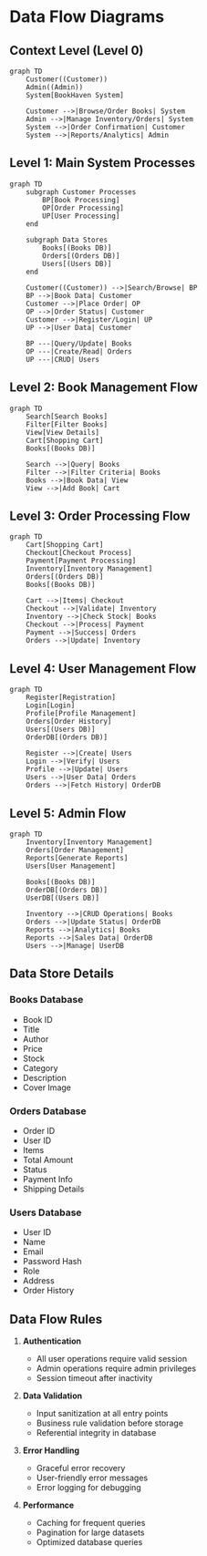 # Data Flow Diagrams

## Context Level (Level 0)

```mermaid
graph TD
    Customer((Customer))
    Admin((Admin))
    System[BookHaven System]
  
    Customer -->|Browse/Order Books| System
    Admin -->|Manage Inventory/Orders| System
    System -->|Order Confirmation| Customer
    System -->|Reports/Analytics| Admin
```

## Level 1: Main System Processes

```mermaid
graph TD
    subgraph Customer Processes
        BP[Book Processing]
        OP[Order Processing]
        UP[User Processing]
    end
  
    subgraph Data Stores
        Books[(Books DB)]
        Orders[(Orders DB)]
        Users[(Users DB)]
    end
  
    Customer((Customer)) -->|Search/Browse| BP
    BP -->|Book Data| Customer
    Customer -->|Place Order| OP
    OP -->|Order Status| Customer
    Customer -->|Register/Login| UP
    UP -->|User Data| Customer
  
    BP ---|Query/Update| Books
    OP ---|Create/Read| Orders
    UP ---|CRUD| Users
```

## Level 2: Book Management Flow

```mermaid
graph TD
    Search[Search Books]
    Filter[Filter Books]
    View[View Details]
    Cart[Shopping Cart]
    Books[(Books DB)]
  
    Search -->|Query| Books
    Filter -->|Filter Criteria| Books
    Books -->|Book Data| View
    View -->|Add Book| Cart
```

## Level 3: Order Processing Flow

```mermaid
graph TD
    Cart[Shopping Cart]
    Checkout[Checkout Process]
    Payment[Payment Processing]
    Inventory[Inventory Management]
    Orders[(Orders DB)]
    Books[(Books DB)]
  
    Cart -->|Items| Checkout
    Checkout -->|Validate| Inventory
    Inventory -->|Check Stock| Books
    Checkout -->|Process| Payment
    Payment -->|Success| Orders
    Orders -->|Update| Inventory
```

## Level 4: User Management Flow

```mermaid
graph TD
    Register[Registration]
    Login[Login]
    Profile[Profile Management]
    Orders[Order History]
    Users[(Users DB)]
    OrderDB[(Orders DB)]
  
    Register -->|Create| Users
    Login -->|Verify| Users
    Profile -->|Update| Users
    Users -->|User Data| Orders
    Orders -->|Fetch History| OrderDB
```

## Level 5: Admin Flow

```mermaid
graph TD
    Inventory[Inventory Management]
    Orders[Order Management]
    Reports[Generate Reports]
    Users[User Management]
  
    Books[(Books DB)]
    OrderDB[(Orders DB)]
    UserDB[(Users DB)]
  
    Inventory -->|CRUD Operations| Books
    Orders -->|Update Status| OrderDB
    Reports -->|Analytics| Books
    Reports -->|Sales Data| OrderDB
    Users -->|Manage| UserDB
```

## Data Store Details

### Books Database

- Book ID
- Title
- Author
- Price
- Stock
- Category
- Description
- Cover Image

### Orders Database

- Order ID
- User ID
- Items
- Total Amount
- Status
- Payment Info
- Shipping Details

### Users Database

- User ID
- Name
- Email
- Password Hash
- Role
- Address
- Order History

## Data Flow Rules

1. **Authentication**

   - All user operations require valid session
   - Admin operations require admin privileges
   - Session timeout after inactivity
2. **Data Validation**

   - Input sanitization at all entry points
   - Business rule validation before storage
   - Referential integrity in database
3. **Error Handling**

   - Graceful error recovery
   - User-friendly error messages
   - Error logging for debugging
4. **Performance**

   - Caching for frequent queries
   - Pagination for large datasets
   - Optimized database queries
